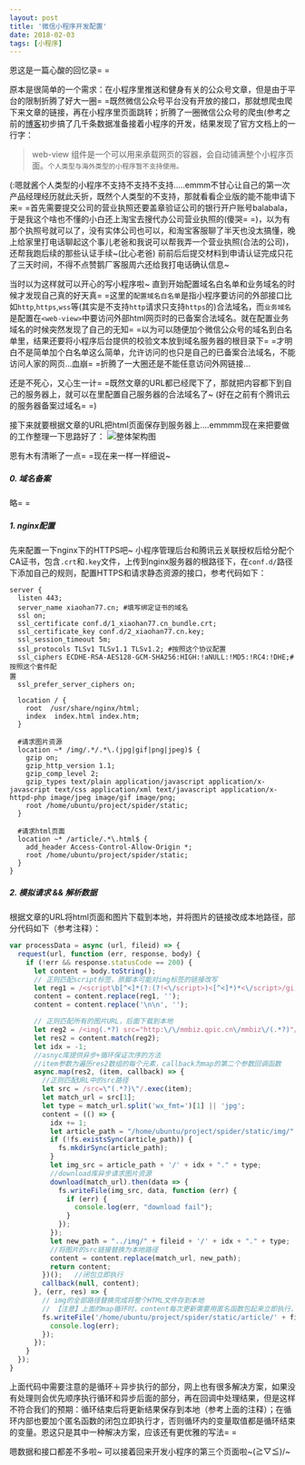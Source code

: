 ```yaml
---
layout: post
title: '微信小程序开发配置'
date: 2018-02-03
tags: [小程序]
---
```


恩这是一篇心酸的回忆录= =

原本是很简单的一个需求：在小程序里推送和健身有关的公众号文章，但是由于平台的限制折腾了好大一圈= =既然微信公众号平台没有开放的接口，那就想爬虫爬下来文章的链接，再在小程序里页面跳转；折腾了一圈微信公众号的爬虫(参考之前的[博客](http://xiaohan77.cn:4000/2018/01/17/2018-01-22-WechatSpider.md/)初步搞了几千条数据准备接着小程序的开发，结果发现了官方文档上的一行字：
> web-view 组件是一个可以用来承载网页的容器，会自动铺满整个小程序页面。`个人类型与海外类型的小程序暂不支持使用。`

(:嗯就酱个人类型的小程序不支持不支持不支持.....emmm不甘心让自己的第一次产品经理经历就此夭折，既然个人类型的不支持，那就看看企业版的能不能申请下来= =首先需要提交公司的营业执照还要盖章验证公司的银行开户账号balabala，于是我这个啥也不懂的小白还上淘宝去搜代办公司营业执照的(傻哭= =)，以为有那个执照号就可以了，没有实体公司也可以，和淘宝客服聊了半天也没太搞懂，晚上给家里打电话聊起这个事儿老爸和我说可以帮我弄一个营业执照(合法的公司)，还帮我跑后续的那些认证手续~(比心老爸) 前前后后提交材料到申请认证完成只花了三天时间，不得不点赞鹅厂客服周六还给我打电话确认信息~ 

当时以为这样就可以开心的写小程序啦~ 直到开始配置域名白名单和业务域名的时候才发现自己真的好天真= =这里的`配置域名白名单`是指小程序要访问的外部接口比如`http`,`https`,`wss`等(其实是不支持`http`请求只支持`https`的)合法域名，而`业务域名`是配置在`<web-view>`中要访问外部html网页时的已备案合法域名。就在配置业务域名的时候突然发现了自己的无知= =以为可以随便加个微信公众号的域名到白名单里，结果还要将小程序后台提供的校验文本放到域名服务器的根目录下= =才明白不是简单加个白名单这么简单，<web-view>允许访问的也只是自己的已备案合法域名，不能访问人家的网页...血崩= =折腾了一大圈还是不能任意访问外网链接...

还是不死心，又心生一计= =既然文章的URL都已经爬下了，那就把内容都下到自己的服务器上，就可以在<web-view>里配置自己服务器的合法域名了~ (好在之前有个腾讯云的服务器备案过域名= =)

接下来就要根据文章的URL把html页面保存到服务器上....emmmm现在来把要做的工作整理一下思路好了：
![整体架构图](/images/blog/project-flow.png)

恩有木有清晰了一点= =现在来一样一样细说~  
##### 0. 域名备案
略= =  
##### 1. nginx配置
先来配置一下nginx下的HTTPS吧~ 小程序管理后台和腾讯云关联授权后给分配个CA证书，包含`.crt`和`.key`文件，上传到nginx服务器的根路径下，在`conf.d/`路径下添加自己的规则，配置HTTPS和请求静态资源的接口，参考代码如下：
```shell
server {
  listen 443;
  server_name xiaohan77.cn; #填写绑定证书的域名
  ssl on;
  ssl_certificate conf.d/1_xiaohan77.cn_bundle.crt;
  ssl_certificate_key conf.d/2_xiaohan77.cn.key;
  ssl_session_timeout 5m;
  ssl_protocols TLSv1 TLSv1.1 TLSv1.2; #按照这个协议配置
  ssl_ciphers ECDHE-RSA-AES128-GCM-SHA256:HIGH:!aNULL:!MD5:!RC4:!DHE;#按照这个套件配
置
  ssl_prefer_server_ciphers on;

  location / {
    root  /usr/share/nginx/html;
    index  index.html index.htm;
  }

  #请求图片资源
  location ~* /img/.*/.*\.(jpg|gif|png|jpeg)$ {
    gzip on;
    gzip_http_version 1.1;
    gzip_comp_level 2;
    gzip_types text/plain application/javascript application/x-javascript text/css application/xml text/javascript application/x-httpd-php image/jpeg image/gif image/png;
    root /home/ubuntu/project/spider/static;
  }

  #请求html页面
  location ~* /article/.*\.html$ {
    add_header Access-Control-Allow-Origin *;
    root /home/ubuntu/project/spider/static;
  }
}
```
##### 2. 模拟请求 && 解析数据
根据文章的URL将html页面和图片下载到本地，并将图片的链接改成本地路径，部分代码如下（参考注释）：

```js
var processData = async (url, fileid) => {
  request(url, function (err, response, body) {
    if (!err && response.statusCode == 200) {
      let content = body.toString();
      // 正则匹配script标签，原脚本可能对img标签的链接改写
      let reg1 = /<script\b[^<]*(?:(?!<\/script>)<[^<]*)*<\/script>/gi;
      content = content.replace(reg1, '');
      content = content.replace('\n\n', '');

      // 正则匹配所有的图片URL，后面下载到本地
      let reg2 = /<img(.*?) src="http:\/\/mmbiz.qpic.cn\/mmbiz\/(.*?)"/gi;
      let res2 = content.match(reg2);
      let idx = -1;
      //asnyc库提供异步+循环保证次序的方法
      //item参数为遍历res2数组的每个元素，callback为map的第二个参数回调函数
      async.map(res2, (item, callback) => {
        //正则匹配URL中的src路径
        let src = /src=\"(.*?)\"/.exec(item);
        let match_url = src[1];
        let type = match_url.split('wx_fmt=')[1] || 'jpg';
        content = (() => {
          idx += 1;
          let article_path = "/home/ubuntu/project/spider/static/img/" + fileid;
          if (!fs.existsSync(article_path)) {
            fs.mkdirSync(article_path);
          }
          let img_src = article_path + '/' + idx + "." + type;
          //download库异步请求图片资源
          download(match_url).then(data => {
            fs.writeFile(img_src, data, function (err) {
              if (err) {
                console.log(err, "download fail");
              }
            });
          });
          let new_path = "../img/" + fileid + '/' + idx + "." + type;
          //将图片的src链接替换为本地路径
          content = content.replace(match_url, new_path);
          return content;
        })();   //闭包立即执行
        callback(null, content);
      }, (err, res) => {
        // img的全部路径替换完成将整个HTML文件存到本地
        // 【注意】上面的map循环时，content每次更新需要用匿名函数包起来立即执行，否则在异步调用的时候会先执行这里的回调函数，导致没有执行完异步结果就将content写入文件导致错误
        fs.writeFile('/home/ubuntu/project/spider/static/article/' + fileid + '.html', content, function (err) {
          console.log(err);
        });
      });
    }
  });
}
```
上面代码中需要注意的是循环＋异步执行的部分，网上也有很多解决方案，如果没有处理则会优先顺序执行循环和异步后面的部分，再在回调中处理结果，但是这样不符合我们的预期：循环结束后将更新结果保存到本地（参考上面的注释）；在循环内部也要加个匿名函数的闭包立即执行才，否则循环内的变量取值都是循环结束的变量。恩这只是其中一种解决方案，应该还有更优雅的写法= =

嗯数据和接口都差不多啦~ 可以接着回来开发小程序的第三个页面啦~\(≧▽≦)/~